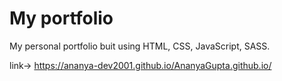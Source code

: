 # My portfolio
 My personal portfolio buit using HTML, CSS, JavaScript, SASS.

link-> https://ananya-dev2001.github.io/AnanyaGupta.github.io/
